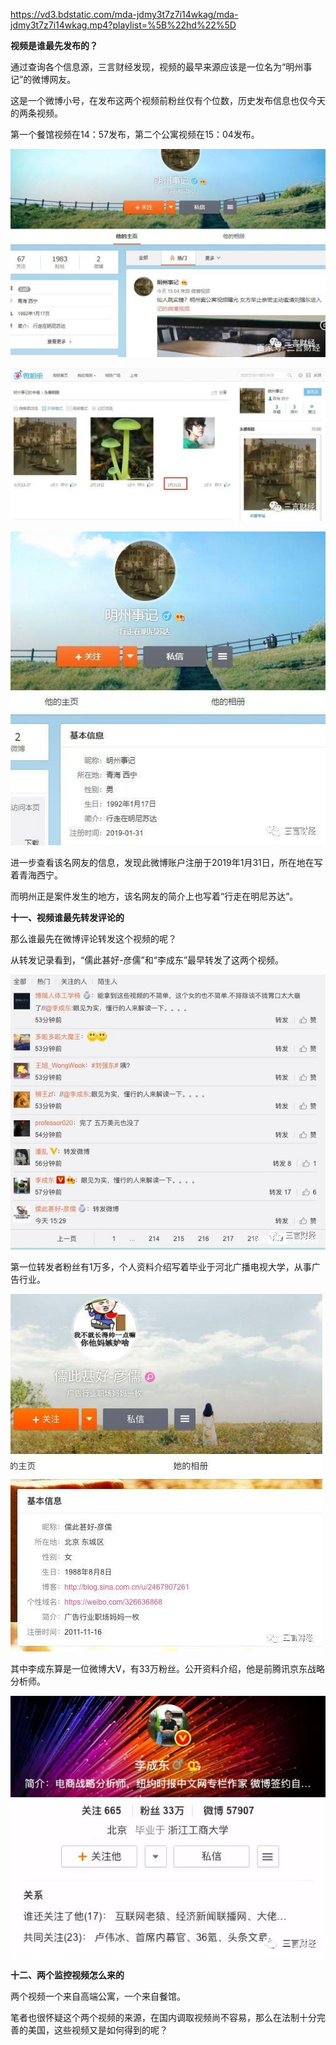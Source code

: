 



https://vd3.bdstatic.com/mda-jdmy3t7z7i14wkag/mda-jdmy3t7z7i14wkag.mp4?playlist=%5B%22hd%22%5D



**视频是谁最先发布的？**



通过查询各个信息源，三言财经发现，视频的最早来源应该是一位名为“明州事记”的微博网友。

这是一个微博小号，在发布这两个视频前粉丝仅有个位数，历史发布信息也仅今天的两条视频。

第一个餐馆视频在14：57发布，第二个公寓视频在15：04发布。

![img](assets/3c6d55fbb2fb4316acad6222b3e3f02708f7d380.jpeg)

![img](assets/dc54564e9258d1099fd8ac11421f7abb6c814d21.jpeg)

![img](assets/21a4462309f7905201882ead9eb461ce7acbd55e.jpeg)

进一步查看该名网友的信息，发现此微博账户注册于2019年1月31日，所在地在写着青海西宁。

而明州正是案件发生的地方，该名网友的简介上也写着“行走在明尼苏达”。

**十一、视频谁最先转发评论的**

那么谁最先在微博评论转发这个视频的呢？

从转发记录看到，“儒此甚好-彦儒”和“李成东”最早转发了这两个视频。

![img](assets/e824b899a9014c08227f9488993cb40c7bf4f427.jpeg)

第一位转发者粉丝有1万多，个人资料介绍写着毕业于河北广播电视大学，从事广告行业。

![img](assets/aa64034f78f0f7361a1b80319912051deac413e1.jpeg)

其中李成东算是一位微博大V，有33万粉丝。公开资料介绍，他是前腾讯京东战略分析师。

![img](assets/3812b31bb051f8190d11012f49f3fce92e73e76f.jpeg)

**十二、两个监控视频怎么来的**

两个视频一个来自高端公寓，一个来自餐馆。

笔者也很怀疑这个两个视频的来源，在国内调取视频尚不容易，那么在法制十分完善的美国，这些视频又是如何得到的呢？